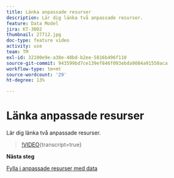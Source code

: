 ```yaml
---
title: Länka anpassade resurser
description: Lär dig länka två anpassade resurser.
feature: Data Model
jira: KT-3002
thumbnail: 27712.jpg
doc-type: feature video
activity: use
team: TM
exl-id: 32100e9e-a38e-40bd-b2ee-5816b496f118
source-git-commit: 943599bd7ce139ef846f093ebda9084a91550aca
workflow-type: tm+mt
source-wordcount: '29'
ht-degree: 13%

---
```


# Länka anpassade resurser

Lär dig länka två anpassade resurser.

>[!VIDEO](https://video.tv.adobe.com/v/27712?learn=on){transcript=true}

**Nästa steg**

[Fylla i anpassade resurser med data](./populate-custom-resources-with-data.md)
